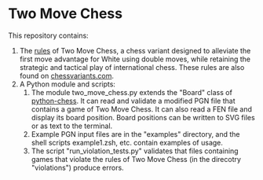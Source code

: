 # Two Move Chess

This repository contains:
1. The [rules](http://htmlpreview.github.io/?https://github.com/tedlf/two-move-chess/blob/main/rules.html) of Two Move Chess, a chess variant designed to alleviate the first move advantage for White using double moves, while retaining the strategic and tactical play of international chess. These rules are also found on [chessvariants.com](https://www.chessvariants.com/invention/two-move-chess).
2. A Python module and scripts:
   1. The module two_move_chess.py extends the "Board" class of [python-chess](https://pypi.org/project/chess/). It can read and validate a modified PGN file that contains a game of Two Move Chess. It can also read a FEN file and display its board position. Board positions can be written to SVG files or as text to the terminal.
   2. Example PGN input files are in the "examples" directory, and the shell scripts example1.zsh, etc. contain examples of usage.
   3. The script "run_violation_tests.py" validates that files containing games that violate the rules of Two Move Chess (in the direcotry "violations") produce errors.
